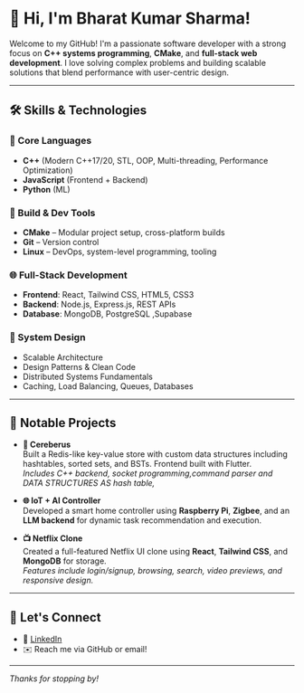 # 👋 Hi, I'm Bharat Kumar Sharma!

Welcome to my GitHub! I'm a passionate software developer with a strong focus on **C++ systems programming**, **CMake**, and **full-stack web development**. I love solving complex problems and building scalable solutions that blend performance with user-centric design.

---

## 🛠️ Skills & Technologies

### 🚀 Core Languages
- **C++** (Modern C++17/20, STL, OOP, Multi-threading, Performance Optimization)
- **JavaScript** (Frontend + Backend)
- **Python** (ML)
### 🧱 Build & Dev Tools
- **CMake** – Modular project setup, cross-platform builds
- **Git** – Version control
- **Linux** – DevOps, system-level programming, tooling

### 🌐 Full-Stack Development
- **Frontend**: React, Tailwind CSS, HTML5, CSS3
- **Backend**: Node.js, Express.js, REST APIs
- **Database**: MongoDB, PostgreSQL ,Supabase

### 🧠 System Design
- Scalable Architecture
- Design Patterns & Clean Code
- Distributed Systems Fundamentals
- Caching, Load Balancing, Queues, Databases

---

## 📁 Notable Projects

- **🔧 Cereberus**  
  Built a Redis-like key-value store with custom data structures including hashtables, sorted sets, and BSTs. Frontend built with Flutter.  
  _Includes C++ backend, socket programming,command parser and DATA STRUCTURES AS hash table,_

- **🌐 IoT + AI Controller**  
  Developed a smart home controller using **Raspberry Pi**, **Zigbee**, and an **LLM backend** for dynamic task recommendation and execution.

- **📺 Netflix Clone**  
  Created a full-featured Netflix UI clone using **React**, **Tailwind CSS**, and **MongoDB** for storage.  
  _Features include login/signup, browsing, search, video previews, and responsive design._

---
## 💬 Let's Connect

- 💼 [LinkedIn](www.linkedin.com/in/bharat-kumar-sharma-b23a102aa)
- ✉️ Reach me via GitHub or email!

---

_Thanks for stopping by!_

